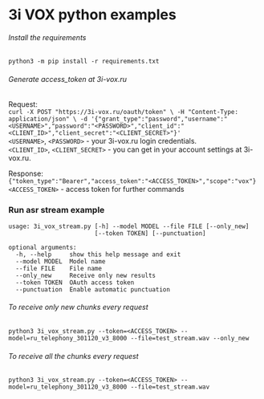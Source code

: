 # 3i VOX python examples

###### Install the requirements
`python3 -m pip install -r requirements.txt`

###### Generate access_token at 3i-vox.ru
Request:\
`curl -X POST "https://3i-vox.ru/oauth/token" \
  -H "Content-Type: application/json" \
  -d '{"grant_type":"password","username":"<USERNAME>","password":"<PASSWORD>","client_id":"<CLIENT_ID>","client_secret":"<CLIENT_SECRET>"}'`\
`<USERNAME>`, `<PASSWORD>` - your 3i-vox.ru login credentials.\
`<CLIENT_ID>`, `<CLIENT_SECRET>` - you can get in your account settings at 3i-vox.ru.

Response:\
`{"token_type":"Bearer","access_token":"<ACCESS_TOKEN>","scope":"vox"}`\
`<ACCESS_TOKEN>` - access token for further commands

### Run asr stream example

```
usage: 3i_vox_stream.py [-h] --model MODEL --file FILE [--only_new]
                        [--token TOKEN] [--punctuation]

optional arguments:
  -h, --help     show this help message and exit
  --model MODEL  Model name
  --file FILE    File name
  --only_new     Receive only new results
  --token TOKEN  OAuth access token
  --punctuation  Enable automatic punctuation
```

###### To receive only new chunks every request
`python3 3i_vox_stream.py --token=<ACCESS_TOKEN> --model=ru_telephony_301120_v3_8000 --file=test_stream.wav --only_new`

###### To receive all the chunks every request
`python3 3i_vox_stream.py --token=<ACCESS_TOKEN> --model=ru_telephony_301120_v3_8000 --file=test_stream.wav`
